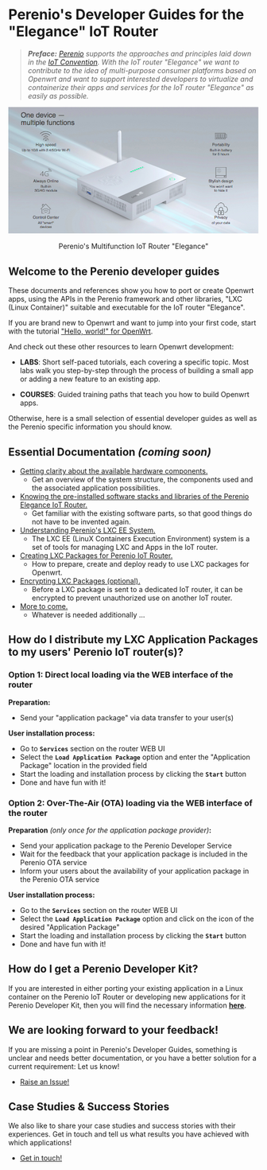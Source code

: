 # Perenio's Developer Guides for the "Elegance" IoT Router

> ***Preface:** [Perenio](https://perenio.com/) supports the approaches and principles laid down in the [IoT Convention](https://iot-router.github.io/). With the IoT router "Elegance" we want to contribute to the idea of multi-purpose consumer platforms based on Openwrt and want to support interested developers to virtualize and containerize their apps and services for the IoT router "Elegance" as easily as possible.*

<div align="center">
<img src=/assets/elegance-iot-router.jpg >
<p>Perenio's Multifunction IoT Router "Elegance"</p>
</div>

## Welcome to the Perenio developer guides

These documents and references show you how to port or create Openwrt apps, using the APIs in the Perenio framework and other libraries, "LXC (Linux Container)" suitable and executable for the IoT router "Elegance".

If you are brand new to Openwrt and want to jump into your first code, start with the tutorial ["Hello, world!" for OpenWrt](https://openwrt.org/docs/guide-developer/helloworld/start).

And check out these other resources to learn Openwrt development:

- **LABS**: Short self-paced tutorials, each covering a specific topic. Most labs walk you step-by-step through the process of building a small app or adding a new feature to an existing app.

- **COURSES**: Guided training paths that teach you how to build Openwrt apps.

Otherwise, here is a small selection of essential developer guides as well as the Perenio specific information you should know.

## Essential Documentation *(coming soon)*

- [Getting clarity about the available hardware components.](/docs/)
  - Get an overview of the system structure, the components used and the associated application possibilities.
- [Knowing the pre-installed software stacks and libraries of the Perenio Elegance IoT Router.](/docs/v7.6.2-lxc-1.0_pre-installed_software_list.md)
  - Get familiar with the existing software parts, so that good things do not have to be invented again.
- [Understanding Perenio's LXC EE System.](/docs/Perenio_LXC_EE_system._User_manual.md)
  - The LXC EE (LinuX Containers Execution Environment) system is a set of tools for managing LXC and Apps in the IoT router.
- [Creating LXC Packages for Perenio IoT Router.](/docs/Creating_LXC-package_for_IoT-Router.md)
  - How to prepare, create and deploy ready to use LXC packages for Openwrt.
- [Encrypting LXC Packages (optional).](/docs/LXC-package_encryption.md)
  - Before a LXC package is sent to a dedicated IoT router, it can be encrypted to prevent unauthorized use on another IoT router.
- [More to come.](/docs/more-details-to-come.png)
  - Whatever is needed additionally ...

## How do I distribute my LXC Application Packages to my users' Perenio IoT router(s)?

### Option 1: Direct local loading via the WEB interface of the router

**Preparation:**
- Send your "application package" via data transfer to your user(s)

**User installation process:**
- Go to **`Services`** section on the router WEB UI
- Select the **`Load Application Package`** option and enter the "Application Package" location in the provided field
- Start the loading and installation process by clicking the  **`Start`** button
- Done and have fun with it!

### Option 2: Over-The-Air (OTA) loading via the WEB interface of the router

**Preparation** *(only once for the application package provider)***:**
- Send your application package to the Perenio Developer Service
- Wait for the feedback that your application package is included in the Perenio OTA service
- Inform your users about the availability of your application package in the Perenio OTA service

**User installation process:**
- Go to the **`Services`** section on the router WEB UI
- Select the **`Load Application Package`** option and click on the icon of the desired "Application Package"
- Start the loading and installation process by clicking the **`Start`** button
- Done and have fun with it!

## How do I get a Perenio Developer Kit?

If you are interested in either porting your existing application in a Linux container on the Perenio IoT Router or developing new applications for it Perenio Developer Kit, then you will find the necessary information **[here](docs/How_to_buy.md)**.

## We are looking forward to your feedback!

If you are missing a point in Perenio's Developer Guides, something is unclear and needs better documentation, or you have a better solution for a current requirement: Let us know!

- [Raise an Issue!](https://github.com/iot-router/perenio.elegance/issues/new/choose)

## Case Studies & Success Stories

We also like to share your case studies and success stories with their experiences.
Get in touch and tell us what results you have achieved with which applications!

- [Get in touch!](https://github.com/iot-router/perenio.elegance/issues/new/choose)
